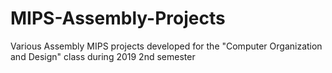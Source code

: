 # MIPS-Assembly-Projects
Various Assembly MIPS projects developed for the "Computer Organization and Design" class during 2019 2nd semester

